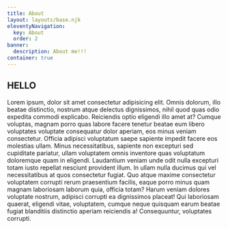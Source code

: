 ```yaml
---
title: About
layout: layouts/base.njk
eleventyNavigation:
  key: About
  order: 2
banner:
  description: About me!!!
container: true
---
```


## HELLO

Lorem ipsum, dolor sit amet consectetur adipisicing elit. Omnis dolorum, illo beatae distinctio, nostrum atque delectus dignissimos, nihil quod quas odio expedita commodi explicabo. Reiciendis optio eligendi illo amet at?
Cumque voluptas, magnam porro quas labore facere tenetur beatae eum libero voluptates voluptate consequatur dolor aperiam, eos minus veniam consectetur. Officia adipisci voluptatum saepe sapiente impedit facere eos molestias ullam.
Minus necessitatibus, sapiente non excepturi sed cupiditate pariatur, ullam voluptatem omnis inventore quas voluptatum doloremque quam in eligendi. Laudantium veniam unde odit nulla excepturi totam iusto repellat nesciunt provident illum.
In ullam nulla ducimus qui vel necessitatibus at quos consectetur fugiat. Quo atque maxime consectetur voluptatem corrupti rerum praesentium facilis, eaque porro minus quam magnam laboriosam laborum quia, officia totam?
Harum veniam dolores voluptate nostrum, adipisci corrupti ea dignissimos placeat! Qui laboriosam quaerat, eligendi vitae, voluptatem, cumque neque quisquam earum beatae fugiat blanditiis distinctio aperiam reiciendis a! Consequuntur, voluptates corrupti.
